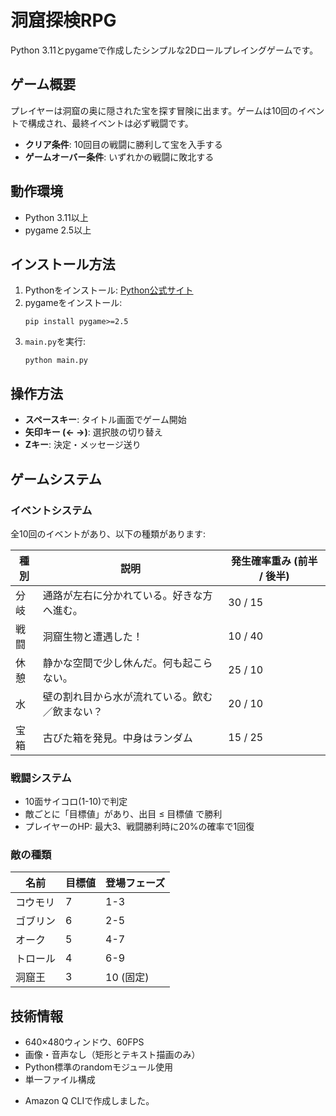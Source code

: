# 洞窟探検RPG
Python 3.11とpygameで作成したシンプルな2Dロールプレイングゲームです。

## ゲーム概要
プレイヤーは洞窟の奥に隠された宝を探す冒険に出ます。ゲームは10回のイベントで構成され、最終イベントは必ず戦闘です。
- **クリア条件**: 10回目の戦闘に勝利して宝を入手する
- **ゲームオーバー条件**: いずれかの戦闘に敗北する

## 動作環境
- Python 3.11以上
- pygame 2.5以上

## インストール方法
1. Pythonをインストール: [Python公式サイト](https://www.python.org/downloads/)
2. pygameをインストール:
   ```
   pip install pygame>=2.5
   ```
3. `main.py`を実行:
   ```
   python main.py
   ```

## 操作方法
- **スペースキー**: タイトル画面でゲーム開始
- **矢印キー (<- ->)**: 選択肢の切り替え
- **Zキー**: 決定・メッセージ送り

## ゲームシステム

### イベントシステム
全10回のイベントがあり、以下の種類があります:

| 種別 | 説明 | 発生確率重み (前半 / 後半) |
|------|------|--------------------------|
| 分岐 | 通路が左右に分かれている。好きな方へ進む。 | 30 / 15 |
| 戦闘 | 洞窟生物と遭遇した！ | 10 / 40 |
| 休憩 | 静かな空間で少し休んだ。何も起こらない。 | 25 / 10 |
| 水   | 壁の割れ目から水が流れている。飲む／飲まない？ | 20 / 10 |
| 宝箱 | 古びた箱を発見。中身はランダム | 15 / 25 |

### 戦闘システム
- 10面サイコロ(1-10)で判定
- 敵ごとに「目標値」があり、出目 ≤ 目標値 で勝利
- プレイヤーのHP: 最大3、戦闘勝利時に20%の確率で1回復

### 敵の種類
| 名前 | 目標値 | 登場フェーズ |
|------|--------|--------------|
| コウモリ | 7 | 1-3 |
| ゴブリン | 6 | 2-5 |
| オーク | 5 | 4-7 |
| トロール | 4 | 6-9 |
| 洞窟王 | 3 | 10 (固定) |

## 技術情報
- 640×480ウィンドウ、60FPS
- 画像・音声なし（矩形とテキスト描画のみ）
- Python標準のrandomモジュール使用
- 単一ファイル構成

* Amazon Q CLIで作成しました。